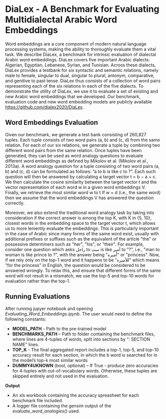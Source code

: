 # DiaLex - A Benchmark for Evaluating Multidialectal Arabic Word Embeddings

Word embeddings are a core component of modern natural language processing systems, making the ability to thoroughly evaluate them  a vital task. We describe DiaLex, a benchmark for intrinsic evaluation of dialectal Arabic word embeddings. DiaLex covers five important Arabic dialects: Algerian, Egyptian, Lebanese, Syrian, and Tunisian. Across these dialects, DiaLex provides a testbank for six syntactic and semantic relations, namely male to female, singular to dual, singular to plural, antonym, comparative, and genitive to past tense. DiaLex thus consists of a collection of word pairs representing each of the six relations in each of the five dialects. To demonstrate the utility of DiaLex, we use it to evaluate a set of existing and new Arabic word embeddings that we developed. Our benchmark, evaluation code and new word embedding models are publicly available https://github.com/dialex2020/DiaLex.
## Word Embeddings Evaluation 

Given our benchmark, we generate a test bank consisting of 260,827 tuples. 
Each tuple consists of two word pairs (a, b) and (c, d) from the same relation. 
For each of our six relations, we generate a tuple by combining two different word pairs from the same relation. 
Once tuples have been generated, they can be used as word analogy questions to evaluate different word embeddings 
as defined by Mikolov et al. (Mikolov et al., 2013a). A word analogy question for a tuple consisting of two word 
pairs (a, b) and (c, d) can be formulated as follows: ”a to b is like c to ?”. Each such question will then be answered by 
calculating a target vector t = b − a + c. We then calculate the cosine similarity between the target vector t 
and the vector representation of each word w in a given word embeddings V. Finally, we retrieve the most similar word w to t 
If w = d (i.e., the same word) then we assume that the word embeddings V has answered the question correctly. 

Moreover, we also extend the traditional word analogy task by taking into consideration if the correct answer is among 
the top K, with K in {5, 10}, closest words in the embedding space to the target vector t, which allows us to more leniently
evaluate the embeddings. This is particularly important in the case of Arabic since many forms of the same word exist, 
usually with additional prefixes or suffixes  such as the equivalent of the article "the"  or possessive determiners such
as "her", "his", or "their".  For example, consider one question which asks راجل to ست is like أمير to "?", i.e., 
"man to woman is like prince to ?", with the answer being "أميره" or "princess". Now, if we rely only on the top-1 
word and it happens to be "للأميرة" which means "for the princess" in English, the question would be considered to be
answered wrongly. To relax this, and ensure that different forms of the same word will not result in a mismatch, we use the 
top-5 and top-10 words for evaluation rather than the top-1. 

## Running Evaluations

After running jupyer notebook and opening *Evaluating_Word_Embeddings.ipynb*. The user would need to define the following constants:
* **MODEL_PATH** - Path to the pre-trained model
* **BENCHMARKS_PATH** – Path to folder containing the benchmark files, where lines are 4-tuples of words, split into sections by “: SECTION NAME” lines.
* **TOP_K** - The final aggregated report includes a top-1, top-5, and top-10 accuracy result for each section, in which the b word is searched for in the model’s top-k most similar words
* **DUMMY4UKNOWN** (bool, optional) – If True - produce zero accuracies for 4-tuples with out-of-vocabulary words. Otherwise, these tuples are skipped entirely and not used in the evaluation.

**Output**
* An xls workbook containing the accuracy spreasheet for each benchmark file included. 
* A logger file containing the gensim output of the *evaluate_word_analogies()* used.

